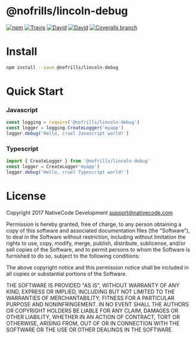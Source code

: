 # @nofrills/lincoln-debug

[![npm](https://img.shields.io/npm/v/@nofrills/lincoln-debug.svg?style=flat-square)](https://www.npmjs.com/package/@nofrills/lincoln-debug)
[![Travis](https://img.shields.io/travis/nativecode-dev/nofrills-lincoln-debug.svg?style=flat-square&label=travis)](https://travis-ci.org/nativecode-dev/nofrills-lincoln-debug)
[![David](https://img.shields.io/david/nativecode-dev/nofrills-lincoln-debug.svg?style=flat-square&label=deps)](https://www.npmjs.com/package/@nofrills/lincoln-debug)
[![David](https://img.shields.io/david/dev/nativecode-dev/nofrills-lincoln-debug.svg?style=flat-square&label=devdeps)](https://www.npmjs.com/package/@nofrills/lincoln-debug)
[![Coveralls branch](https://img.shields.io/coveralls/nativecode-dev/nofrills-lincoln-debug/master.svg?style=flat-square)](https://coveralls.io/r/nativecode-dev/nofrills-lincoln-debug?branch=master)

# Install

```bash
npm install --save @nofrills/lincoln-debug
```

# Quick Start

### Javascript

```javascript
const logging = require('@nofrills/lincoln-debug')
const logger = logging.CreateLogger('myapp')
logger.debug('Hello, cruel Javascript world!')
```

### Typescript

```typescript
import { CreateLogger } from '@nofrills/lincoln-debug'
const logger = CreateLogger'myapp')
logger.debug('Hello, cruel Typescript world!')
```

# License
Copyright 2017 NativeCode Development <support@nativecode.com>

Permission is hereby granted, free of charge, to any person obtaining a copy of this software and associated
documentation files (the "Software"), to deal in the Software without restriction, including without
limitation the rights to use, copy, modify, merge, publish, distribute, sublicense, and/or sell copies of the
Software, and to permit persons to whom the Software is furnished to do so, subject to the following
conditions:

The above copyright notice and this permission notice shall be included in all copies or substantial portions
of the Software.

THE SOFTWARE IS PROVIDED "AS IS", WITHOUT WARRANTY OF ANY KIND, EXPRESS OR IMPLIED, INCLUDING BUT NOT LIMITED
TO THE WARRANTIES OF MERCHANTABILITY, FITNESS FOR A PARTICULAR PURPOSE AND NONINFRINGEMENT. IN NO EVENT SHALL
THE AUTHORS OR COPYRIGHT HOLDERS BE LIABLE FOR ANY CLAIM, DAMAGES OR OTHER LIABILITY, WHETHER IN AN ACTION OF
CONTRACT, TORT OR OTHERWISE, ARISING FROM, OUT OF OR IN CONNECTION WITH THE SOFTWARE OR THE USE OR OTHER
DEALINGS IN THE SOFTWARE.
